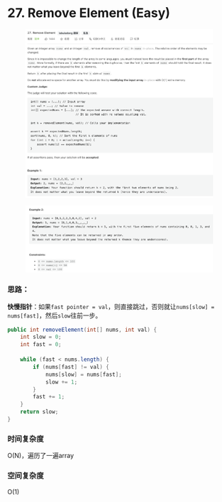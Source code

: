 # 27. Remove Element (Easy)

<figure><img src="../../../.gitbook/assets/image (20) (1) (1).png" alt=""><figcaption></figcaption></figure>

<figure><img src="../../../.gitbook/assets/image (21) (1) (1).png" alt=""><figcaption></figcaption></figure>

### 思路：

**快慢指针**：如果`fast pointer = val`，则直接跳过，否则就让`nums[slow] = nums[fast]`，然后`slow`往前一步。

```java
public int removeElement(int[] nums, int val) {
    int slow = 0;
    int fast = 0;

    while (fast < nums.length) {
        if (nums[fast] != val) {
            nums[slow] = nums[fast];
            slow += 1;
        }
        fast += 1;
    }
    return slow;
}
```

### 时间复杂度

O(N)，遍历了一遍array

### 空间复杂度

O(1)
